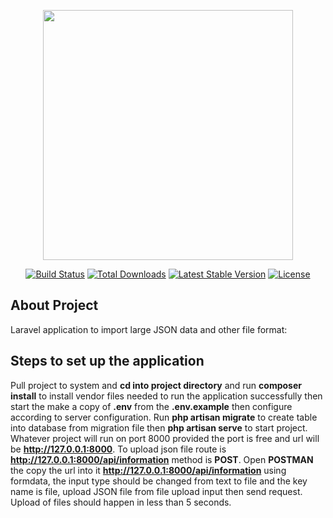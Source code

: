 <p align="center"><a href="https://laravel.com" target="_blank"><img src="https://raw.githubusercontent.com/laravel/art/master/logo-lockup/5%20SVG/2%20CMYK/1%20Full%20Color/laravel-logolockup-cmyk-red.svg" width="400"></a></p>

<p align="center">
<a href="https://travis-ci.org/laravel/framework"><img src="https://travis-ci.org/laravel/framework.svg" alt="Build Status"></a>
<a href="https://packagist.org/packages/laravel/framework"><img src="https://img.shields.io/packagist/dt/laravel/framework" alt="Total Downloads"></a>
<a href="https://packagist.org/packages/laravel/framework"><img src="https://img.shields.io/packagist/v/laravel/framework" alt="Latest Stable Version"></a>
<a href="https://packagist.org/packages/laravel/framework"><img src="https://img.shields.io/packagist/l/laravel/framework" alt="License"></a>
</p>

## About Project

Laravel application to import large JSON data and other file format:


## Steps to set up the application

Pull project to system and **cd into project directory** and run **composer install** to install vendor files needed to run the application successfully then start the make a copy of **.env** from the **.env.example** then configure according to server configuration.
Run **php artisan migrate** to create table into database from migration file then **php artisan serve** to start project. Whatever project will run on port 8000 provided the port is free and url will be **http://127.0.0.1:8000**. To upload json file route is **http://127.0.0.1:8000/api/information** method is **POST**. Open **POSTMAN** the copy the url into it **http://127.0.0.1:8000/api/information** using formdata, the input type should be changed from text to file and the key name is file, upload JSON file from file upload input then send request. Upload of files should happen in less than 5 seconds.
